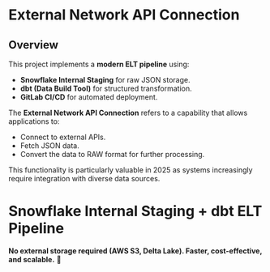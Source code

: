# External Network API Connection

##  Overview
This project implements a **modern ELT pipeline** using:
- **Snowflake Internal Staging** for raw JSON storage.
- **dbt (Data Build Tool)** for structured transformation.
- **GitLab CI/CD** for automated deployment.


The **External Network API Connection** refers to a capability that allows applications to:

- Connect to external APIs.
- Fetch JSON data.
- Convert the data to RAW format for further processing.

This functionality is particularly valuable in 2025 as systems increasingly require integration with diverse data sources.

#  Snowflake Internal Staging + dbt ELT Pipeline

**No external storage required (AWS S3, Delta Lake). Faster, cost-effective, and scalable.** 🚀



